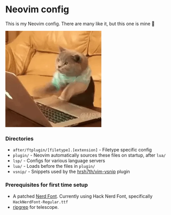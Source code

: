 # Neovim config

This is my Neovim config. There are many like it, but this one is mine 🫡

![](/cat.webp)

### Directories

- `after/ftplugin/[filetype].[extension]` - Filetype specific config
- `plugin/` - Neovim automatically sources these files on startup, after `lua/`
- `lsp/` - Configs for various language servers
- `lua/` - Loads before the files in `plugin/`
- `vsnip/` - Snippets used by the [hrsh7th/vim-vsnip](https://github.com/hrsh7th/vim-vsnip) plugin

### Prerequisites for first time setup

- A patched [Nerd Font](https://www.nerdfonts.com/font-downloads). Currently using Hack Nerd Font, specifically `HackNerdFont-Regular.ttf`
- [ripgrep](https://github.com/BurntSushi/ripgrep) for telescope.
